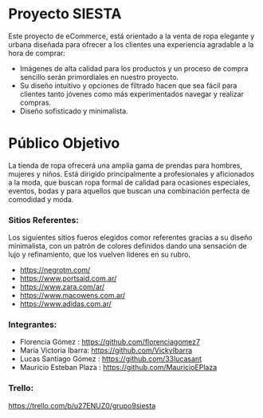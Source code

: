 # Proyecto SIESTA
Este proyecto de eCommerce, está orientado a la venta de ropa elegante y urbana diseñada para ofrecer a los clientes una experiencia agradable a la hora de comprar: 

- Imágenes de alta calidad para los productos y un proceso de compra sencillo serán primordiales en nuestro proyecto.
- Su diseño intuitivo y opciones de filtrado hacen que sea fácil para clientes tanto jóvenes como más experimentados navegar y realizar compras.
- Diseño sofisticado y minimalista.


# Público Objetivo
La tienda de ropa ofrecerá una amplia gama de prendas para hombres, mujeres y niños.
Está dirigido principalmente a profesionales y aficionados a la moda, que buscan ropa formal de calidad para ocasiones especiales, eventos, bodas y para aquellos que buscan una combinación perfecta de comodidad y moda.

### Sitios Referentes:
Los siguientes sitios fueros elegidos comor referentes gracias a su diseño minimalista, con un patrón de colores definidos dando una sensación de lujo y refinamiento, que los vuelven lideres en su rubro.

- https://negrotm.com/
- https://www.portsaid.com.ar/
- https://www.zara.com/ar/
- https://www.macowens.com.ar/
- https://www.adidas.com.ar/

### Integrantes:
- Florencia Gómez : https://github.com/florenciagomez7
- María Victoria Ibarra: https://github.com/VickyIbarra
- Lucas Santiago Gómez : https://github.com/33lucasant
- Mauricio Esteban Plaza : https://github.com/MauricioEPlaza

### Trello:
https://trello.com/b/u27ENUZ0/grupo9siesta
